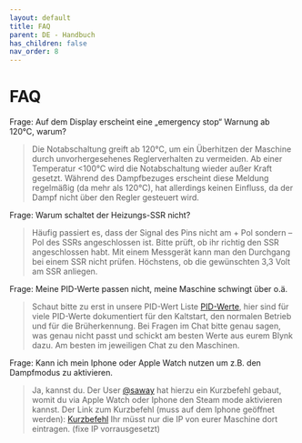 ```yaml
---
layout: default
title: FAQ
parent: DE - Handbuch
has_children: false
nav_order: 8
---
```


# FAQ

Frage: Auf dem Display erscheint eine „emergency stop“ Warnung ab 120°C, warum?

> Die Notabschaltung greift ab 120°C, um ein Überhitzen der Maschine durch unvorhergesehenes Reglerverhalten zu vermeiden. Ab einer Temperatur <100°C wird die Notabschaltung wieder außer Kraft gesetzt. Während des Dampfbezuges erscheint diese Meldung regelmäßig (da mehr als 120°C), hat allerdings keinen Einfluss, da der Dampf nicht über den Regler gesteuert wird.

Frage: Warum schaltet der Heizungs-SSR nicht?

> Häufig passiert es, dass der Signal des Pins nicht am + Pol sondern – Pol des SSRs angeschlossen ist. Bitte prüft, ob ihr richtig den SSR angeschlossen habt. Mit einem Messgerät kann man den Durchgang bei einem SSR nicht prüfen. Höchstens, ob die gewünschten 3,3 Volt am SSR anliegen.

Frage: Meine PID-Werte passen nicht, meine Maschine schwingt über o.ä.

> Schaut bitte zu erst in unsere PID-Wert Liste [PID-Werte](./customization/pid-werte.md), hier sind für viele PID-Werte dokumentiert für den Kaltstart, den normalen Betrieb und für die Brüherkennung. Bei Fragen im Chat bitte genau sagen, was genau nicht passt und schickt am besten Werte aus eurem Blynk dazu. Am besten im jeweiligen Chat zu den Maschinen.

Frage: Kann ich mein Iphone oder Apple Watch nutzen um z.B. den Dampfmodus zu aktivieren.
> Ja, kannst du. Der User [@saway](https://github.com/sway) hat hierzu ein Kurzbefehl gebaut, womit du via Apple Watch oder Iphone den Steam mode aktivieren kannst. Der Link zum Kurzbefehl (muss auf dem Iphone geöffnet werden): [Kurzbefehl](https://www.icloud.com/shortcuts/ee08f4989e834fecb03d96d7f3d08425) Ihr müsst nur die IP von eurer Maschine dort eintragen. (fixe IP vorrausgesetzt)
